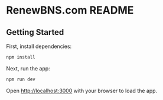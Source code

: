 # RenewBNS.com README

## Getting Started

First, install dependencies:

```bash
npm install
```

Next, run the app:

```bash
npm run dev
```

Open [http://localhost:3000](http://localhost:3000) with your browser to load the app.
